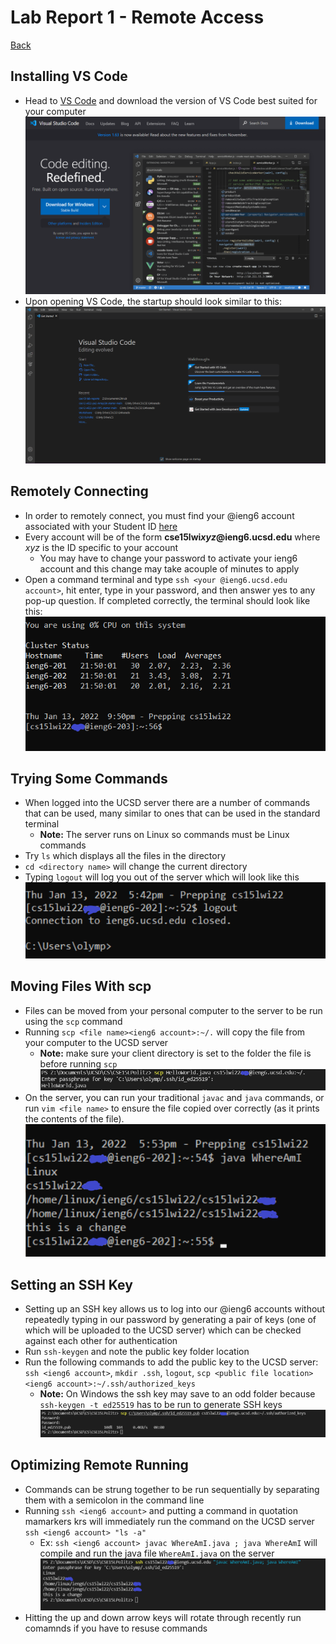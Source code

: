 # Lab Report 1 - Remote Access
[Back](https://bimai25.github.io/cse15l-lab-reports/index.html)
## Installing VS Code
- Head to [VS Code](https://code.visualstudio.com/) and download the version of VS Code best suited for your computer
![Image](VS_Code.PNG)
- Upon opening VS Code, the startup should look similar to this:
![Image](VS_Code_Startup.PNG)


## Remotely Connecting
 - In order to remotely connect, you must find your @ieng6 account associated with your Student ID [here](https://sdacs.ucsd.edu/~icc/index.php)
 - Every account will be of the form **cse15lwi*xyz*@ieng6.ucsd.edu** where *xyz* is the ID specific to your account
    - You may have to change your password to activate your ieng6 account and this change may take  acouple of minutes to apply
- Open a command terminal and type `ssh <your @ieng6.ucsd.edu account>`, hit enter, type in your password, and then answer yes to any pop-up question. If completed correctly, the terminal should look like this:
![Image](terminalMenu.PNG)

## Trying Some Commands
- When logged into the UCSD server there are a number of commands that can be used, many similar to ones that can be used in the standard terminal
    - **Note:** The server runs on Linux so commands must be Linux commands
- Try `ls` which displays all the files in the directory
- `cd <directory name>` will change the current directory
- Typing `logout` will log you out of the server which will look like this
![Image](command_example.PNG)

## Moving Files With scp
- Files can be moved from your personal computer to the server to be run using the `scp` command
- Running `scp <file name><ieng6 account>:~/.` will copy the file from your computer to the UCSD server
    - **Note:** make sure your client directory is set to the folder the file is before running `scp`
![Image](scp_example1.PNG)
- On the server, you can run your traditional `javac` and `java` commands, or run `vim <file name>` to ensure the file copied over correctly (as it prints the contents of the file).
![Image](java_example.PNG)

## Setting an SSH Key
- Setting up an SSH key allows us to log into our @ieng6 accounts without repeatedly typing in our password by generating a pair of keys (one of which will be uploaded to the UCSD server) which can be checked against each other for authentication
- Run `ssh-keygen` and note the public key folder location
- Run the following commands to add the public key to the UCSD server: `ssh <ieng6 account>`, `mkdir .ssh`, `logout`, `scp <public file location> <ieng6 account>:~/.ssh/authorized_keys`
    - **Note:** On Windows the ssh key may save to an odd folder because `ssh-keygen -t ed25519` has to be run to generate SSH keys
![Image](ssh_example.PNG)

## Optimizing Remote Running
- Commands can be strung together to be run sequentially by separating them with a semicolon in the command line
- Running `ssh <ieng6 account>` and putting a command in quotation mamarkers krs will immediately run the command on the UCSD server `ssh <ieng6 account> "ls -a"`
    - Ex: `ssh <ieng6 account> javac WhereAmI.java ; java WhereAmI` will compile and run the java file `WhereAmI.java` on the server
    ![Image](multiple_commands.PNG)
- Hitting the up and down arrow keys will rotate through recently run comamnds if you have to resuse commands
